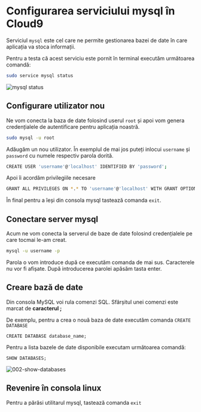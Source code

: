 # Configurarea serviciului mysql în Cloud9

Serviciul `mysql` este cel care ne permite gestionarea bazei de date în care aplicația va stoca informații.

Pentru a testa că acest serviciu este pornit în terminal executăm următoarea comandă:

```bash
sudo service mysql status
```

![mysql status](../.gitbook/assets/001-mysql-status.png)

## Configurare utilizator nou

Ne vom conecta la baza de date folosind userul `root` și apoi vom genera credențialele de autentificare pentru aplicația noastră.

```bash
sudo mysql -u root
```

Adăugăm un nou utilizator. În exemplul de mai jos puteți inlocui `username` și `password` cu numele respectiv parola dorită.

```bash
CREATE USER 'username'@'localhost' IDENTIFIED BY 'password';
```

Apoi îi acordăm privilegiile necesare

```bash
GRANT ALL PRIVILEGES ON *.* TO 'username'@'localhost' WITH GRANT OPTION;
```

În final pentru a îeși din consola mysql tastează comanda `exit`.

## Conectare server mysql

Acum ne vom conecta la serverul de baze de date folosind credențialele pe care tocmai le-am creat.

```bash
mysql -u username -p
```

Parola o vom introduce după ce executăm comanda de mai sus. Caracterele nu vor fi afișate. După introducerea parolei apăsăm tasta enter.

## Creare bază de date

Din consola MySQL voi rula comenzi SQL. Sfârșitul unei comenzi este marcat de **caracterul ;**

De exemplu, pentru a crea o nouă baza de date executăm comanda `CREATE DATABASE`

```
CREATE DATABASE database_name;
```

Pentru a lista bazele de date disponibile executam următoarea comandă:

```
SHOW DATABASES;
```

![002-show-databases](../.gitbook/assets/002-create-database.png)

## Revenire în consola linux

Pentru a părăsi utilitarul mysql, tastează comanda `exit`
